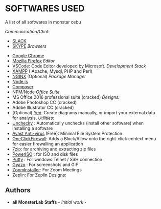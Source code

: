 # SOFTWARES USED

A list of all softwares in monstar cebu

*Communication/Chat:*
* [SLACK](https://slack.com/intl/en-ph/downloads/)
* [SKYPE](https://www.skype.com/en/get-skype/)
*Browsers*
- [Google Chrome](https://www.google.com/chrome/)
- [Mozilla Firefox](https://www.mozilla.org/en-US/firefox/new/)
*Editor*
- [VSCode](https://code.visualstudio.com/download/): Code Editor developed by Microsoft.
*Development Stack*
- [XAMPP](https://www.apachefriends.org/download.html) ( Apache, Mysql, PHP and Perl)
- [NGINX](http://nginx.org/en/download.html) (Optional) 
*Package Manager*
- [Node.js](https://nodejs.org/en/download/)
- [Composer](https://getcomposer.org/download/)
- [NPM/Node](https://www.npmjs.com/get-npm)
*Office Suite*
- MS Office 2016 professional suite (cracked)
*Designs:*
- Adobe Photoshop CC (cracked)
- Adobe Illustrator CC (cracked)
- (Optional) [Yed](https://www.yworks.com/products/yed/download): Create diagrams manually, or import your external data for analysis.
*Utilities:*
- [Unchecky](https://unchecky.com/) : Automatically unchecks (install other software) when installing a software
- [Avast Anti-virus](https://www.avast.com/en-ph/) (Free): Minimal File System Protection 
- [OneClickFirewall](https://winaero.com/download.php): Adds a Block/Allow onto the right-click context menu for easier firewalling an application
- [7zip](https://www.7-zip.org/download.html): for archiving and extracting zip files
- [PowerISO](https://www.poweriso.com/download.php) : for ISO and disk files
- [Putty](https://www.putty.org/) : For windows Telnet / SSH connection
- [Gyazo](https://gyazo.com/download?dl=now&lang=en) : For screenshots and GIF
- [ZoomInstaller](https://zoom.us/support/download): For Zoom Meetings
- [Zeplin](https://zeplin.io/): For Zeplin Designs:


## Authors

* **all MonsterLab Staffs** - *Initial work* - 

